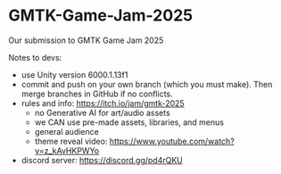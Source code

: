 # GMTK-Game-Jam-2025
Our submission to GMTK Game Jam 2025

Notes to devs:
- use Unity version 6000.1.13f1
- commit and push on your own branch (which you must make). Then merge branches in GitHub if no conflicts.
- rules and info: https://itch.io/jam/gmtk-2025
  - no Generative AI for art/audio assets
  - we CAN use pre-made assets, libraries, and menus
  - general audience
  - theme reveal video: https://www.youtube.com/watch?v=z_kAvHKPWYo
- discord server: https://discord.gg/pd4rQKU
